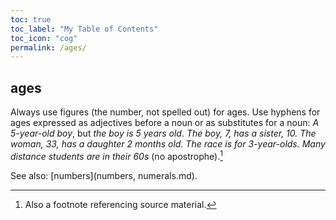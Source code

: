 ```yaml
---
toc: true
toc_label: "My Table of Contents"
toc_icon: "cog"
permalink: /ages/
---
```


## ages

Always use figures (the number, not spelled out) for ages. Use hyphens for ages expressed as adjectives before a noun or as substitutes for a noun: _A 5-year-old boy_, but _the boy is 5 years old_. _The boy, 7, has a sister, 10._ _The woman, 33, has a daughter 2 months old._ _The race is for 3-year-olds._ _Many distance students are in their 60s_ (no apostrophe).[^1]

See also: [numbers](numbers, numerals.md).

[^1]: Also a footnote referencing source material.